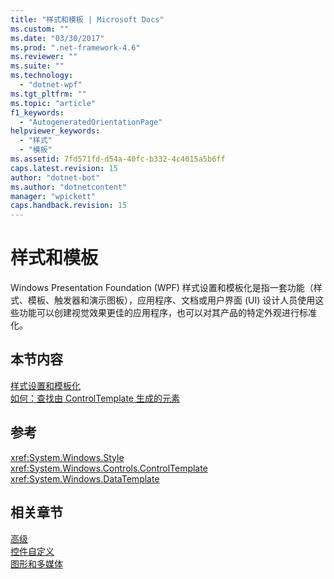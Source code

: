 ```yaml
---
title: "样式和模板 | Microsoft Docs"
ms.custom: ""
ms.date: "03/30/2017"
ms.prod: ".net-framework-4.6"
ms.reviewer: ""
ms.suite: ""
ms.technology: 
  - "dotnet-wpf"
ms.tgt_pltfrm: ""
ms.topic: "article"
f1_keywords: 
  - "AutogeneratedOrientationPage"
helpviewer_keywords: 
  - "样式"
  - "模板"
ms.assetid: 7fd571fd-d54a-40fc-b332-4c4015a5b6ff
caps.latest.revision: 15
author: "dotnet-bot"
ms.author: "dotnetcontent"
manager: "wpickett"
caps.handback.revision: 15
---
```

# 样式和模板
Windows Presentation Foundation \(WPF\) 样式设置和模板化是指一套功能（样式、模板、触发器和演示图板），应用程序、文档或用户界面 \(UI\) 设计人员使用这些功能可以创建视觉效果更佳的应用程序，也可以对其产品的特定外观进行标准化。  
  
## 本节内容  
 [样式设置和模板化](../../../../docs/framework/wpf/controls/styling-and-templating.md)  
 [如何：查找由 ControlTemplate 生成的元素](../../../../docs/framework/wpf/controls/how-to-find-controltemplate-generated-elements.md)  
  
## 参考  
 <xref:System.Windows.Style>  
 <xref:System.Windows.Controls.ControlTemplate>  
 <xref:System.Windows.DataTemplate>  
  
## 相关章节  
 [高级](../../../../docs/framework/wpf/advanced/index.md)  
 [控件自定义](../../../../docs/framework/wpf/controls/control-customization.md)  
 [图形和多媒体](../../../../docs/framework/wpf/graphics-multimedia/index.md)